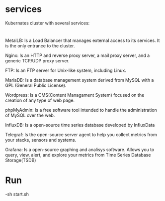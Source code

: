 # services
Kubernates cluster with several services:
# 
MetalLB: Is a Load Balancer that manages external access to its services. It is the only entrance to the cluster.

Nginx: Is an HTTP and reverse proxy server, a mail proxy server, and a generic TCP/UDP proxy server.

FTP:  Is an FTP server for Unix-like system, including Linux.

MariaDB: Is a database management system derived from MySQL with a GPL (General Public License).

Wordpress: Is a CMS(Content Managament System) focused on the creation of any type of web page.

phpMyAdmin: Is a free software tool intended to handle the administration of MySQL over the web.

InfluxDB: Is a open-source time series database developed by InfluxData

Telegraf: Is the open-source server agent to help you collect metrics from your stacks, sensors and systems.

Grafana: Is a open-source graphing and analisys software. Allows you to query, view, alert, and explore your metrics from Time Series Database Storage(TSDB)

# Run 
-sh start.sh
